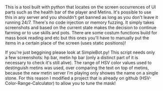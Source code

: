 This is a tool built with python that locates on the screen occurrences of UI parts such as the health bar of the player and Metins. It's possible to use this in any server and you shouldn't get banned as long as you  don't leave it running 24/7. There's no code injection or memory fuzzing. It simply takes screenshots and based on the current state makes the decision to continue farming or to use skills and pots. There are some costum functions build for mass book reading and etc but this ones you'll have to manually put the items in a certain place of the screen (uses static positions)!

If you're just beggining please look at SimpleBot.py! This script needs only a few screenshots: hp bar, metin hp bar (only a distinct part of it is necessary to check it's still alive). The range of HSV color values used to destinguish metins was used, over comparing the text on top of metins, because the new metin server I'm playing only showes the name on a single stone. For this reason I modified a project that is already on github (HSV-Color-Range-Calculator) to allow you to tune the mask!  
